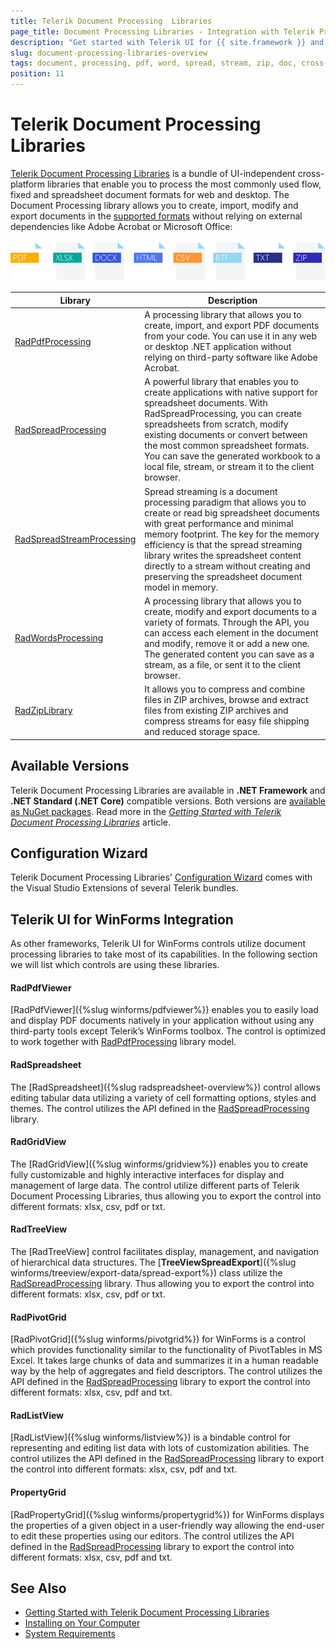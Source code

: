 ```yaml
---
title: Telerik Document Processing  Libraries 
page_title: Document Processing Libraries - Integration with Telerik Products
description: "Get started with Telerik UI for {{ site.framework }} and learn how to work with the PdfProcessing, SpreadStreamProcessing, WordsProcessing, and ZipLibrary libraries as part of the Telerik Document Processing Libraries."
slug: document-processing-libraries-overview
tags: document, processing, pdf, word, spread, stream, zip, doc, cross-platform
position: 11
---
```


# Telerik Document Processing Libraries

[Telerik Document Processing Libraries](https://docs.telerik.com/devtools/document-processing/introduction) is a bundle of UI-independent cross-platform libraries that enable you to process the most commonly used flow, fixed and spreadsheet document formats for web and desktop. The Document Processing library allows you to create, import, modify and export documents in the [supported formats](https://docs.telerik.com/devtools/document-processing/introduction#supported-formats) without relying on external dependencies like Adobe Acrobat or Microsoft Office:

![Telerik Document Processing  Libraries ](images/Telerik_Document_Processing_Libraries.png) 

|Library|Description|
|----|----|
| [RadPdfProcessing](https://docs.telerik.com/devtools/document-processing/libraries/radpdfprocessing/overview)|A processing library that allows you to create, import, and export PDF documents from your code. You can use it in any web or desktop .NET application without relying on third-party software like Adobe Acrobat.|
|[RadSpreadProcessing](https://docs.telerik.com/devtools/document-processing/libraries/radspreadprocessing/overview)|A powerful library that enables you to create applications with native support for spreadsheet documents. With RadSpreadProcessing, you can create spreadsheets from scratch, modify existing documents or convert between the most common spreadsheet formats. You can save the generated workbook to a local file, stream, or stream it to the client browser.|
|[RadSpreadStreamProcessing](https://docs.telerik.com/devtools/document-processing/libraries/radspreadstreamprocessing/overview)|Spread streaming is a document processing paradigm that allows you to create or read big spreadsheet documents with great performance and minimal memory footprint. The key for the memory efficiency is that the spread streaming library writes the spreadsheet content directly to a stream without creating and preserving the spreadsheet document model in memory.|
|[RadWordsProcessing](https://docs.telerik.com/devtools/document-processing/libraries/radwordsprocessing/overview)|A processing library that allows you to create, modify and export documents to a variety of formats. Through the API, you can access each element in the document and modify, remove it or add a new one. The generated content you can save as a stream, as a file, or sent it to the client browser.|
|[RadZipLibrary](https://docs.telerik.com/devtools/document-processing/libraries/radziplibrary/overview)| It allows you to compress and combine files in ZIP archives, browse and extract files from existing ZIP archives and compress streams for easy file shipping and reduced storage space.|

## Available Versions

Telerik Document Processing Libraries are available in **.NET Framework** and **.NET Standard (.NET Core)** compatible versions. Both versions are [available as NuGet packages](https://docs.telerik.com/devtools/document-processing/getting-started/installation/nuget-packages). Read more in the *[Getting Started with Telerik Document Processing Libraries](https://docs.telerik.com/devtools/document-processing/getting-started/getting-started)* article.

## Configuration Wizard

Telerik Document Processing Libraries' [Configuration Wizard](https://docs.telerik.com/devtools/document-processing/integration/integration-with-visual-studio) comes with the Visual Studio Extensions of several Telerik bundles. 

## Telerik UI for WinForms Integration

As other frameworks, Telerik UI for WinForms controls utilize document processing libraries to take most of its capabilities. In the following section we will list which controls are using these libraries.

#### RadPdfViewer

[RadPdfViewer]({%slug winforms/pdfviewer%}) enables you to easily load and display PDF documents natively in your application without using any third-party tools except Telerik’s WinForms toolbox. The control is optimized to work together with [RadPdfProcessing](https://docs.telerik.com/devtools/document-processing/libraries/radpdfprocessing/overview) library model.

#### RadSpreadsheet

The [RadSpreadsheet]({%slug radspreadsheet-overview%}) control allows editing tabular data utilizing a variety of cell formatting options, styles and themes. The control utilizes the API defined in the [RadSpreadProcessing](https://docs.telerik.com/devtools/document-processing/libraries/radspreadprocessing/overview) library.

#### RadGridView 

The [RadGridView]({%slug winforms/gridview%}) enables you to create fully customizable and highly interactive interfaces for display and management of large data. The control utilize different parts of Telerik Document Processing Libraries, thus allowing you to export the control into different formats: xlsx, csv, pdf or txt.

#### RadTreeView

The [RadTreeView] control facilitates display, management, and navigation of hierarchical data structures. The [__TreeViewSpreadExport__]({%slug winforms/treeview/export-data/spread-export%}) class utilize the [RadSpreadProcessing](https://docs.telerik.com/devtools/document-processing/libraries/radspreadprocessing/overview) library. Thus allowing you to export the control into different formats: xlsx, csv, pdf or txt.


#### RadPivotGrid

[RadPivotGrid]({%slug winforms/pivotgrid%}) for WinForms is a control which provides functionality similar to the functionality of PivotTables in MS Excel. It takes large chunks of data and summarizes it in a human readable way by the help of aggregates and field descriptors. The control utilizes the API defined in the [RadSpreadProcessing](https://docs.telerik.com/devtools/document-processing/libraries/radspreadprocessing/overview) library to export the control into different formats: xlsx, csv, pdf and txt. 

#### RadListView

[RadListView]({%slug winforms/listview%}) is a bindable control for representing and editing list data with lots of customization abilities. The control utilizes the API defined in the [RadSpreadProcessing](https://docs.telerik.com/devtools/document-processing/libraries/radspreadprocessing/overview) library to export the control into different formats: xlsx, csv, pdf and txt. 

#### PropertyGrid

[RadPropertyGrid]({%slug winforms/propertygrid%}) for WinForms displays the properties of a given object in a user-friendly way allowing the end-user to edit these properties using our editors. The control utilizes the API defined in the [RadSpreadProcessing](https://docs.telerik.com/devtools/document-processing/libraries/radspreadprocessing/overview) library to export the control into different formats: xlsx, csv, pdf and txt.

## See Also

* [Getting Started with Telerik Document Processing Libraries](https://docs.telerik.com/devtools/document-processing/getting-started/getting-started#getting-started-with-telerik-document-processing)
* [Installing on Your Computer](https://docs.telerik.com/devtools/document-processing/getting-started/installation/installing-on-your-computer)
* [System Requirements](https://docs.telerik.com/devtools/document-processing/getting-started/installation/system-requirements)
